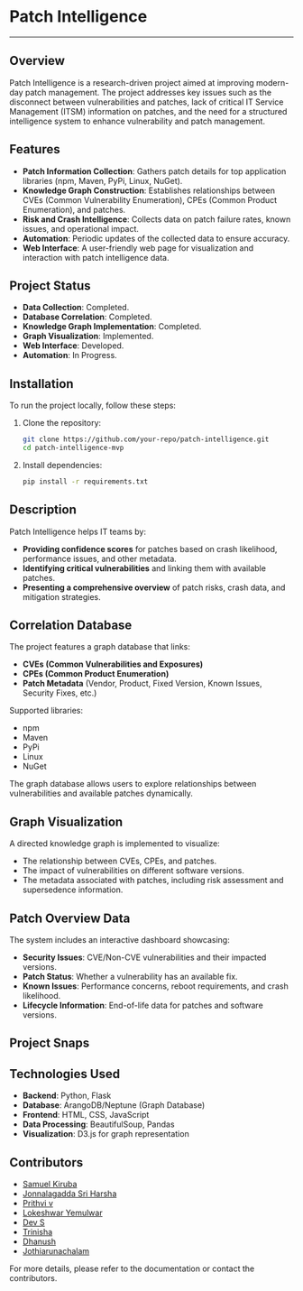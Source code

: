 # Patch Intelligence

---

## Overview
Patch Intelligence is a research-driven project aimed at improving modern-day patch management. The project addresses key issues such as the disconnect between vulnerabilities and patches, lack of critical IT Service Management (ITSM) information on patches, and the need for a structured intelligence system to enhance vulnerability and patch management.

## Features
- **Patch Information Collection**: Gathers patch details for top application libraries (npm, Maven, PyPi, Linux, NuGet).
- **Knowledge Graph Construction**: Establishes relationships between CVEs (Common Vulnerability Enumeration), CPEs (Common Product Enumeration), and patches.
- **Risk and Crash Intelligence**: Collects data on patch failure rates, known issues, and operational impact.
- **Automation**: Periodic updates of the collected data to ensure accuracy.
- **Web Interface**: A user-friendly web page for visualization and interaction with patch intelligence data.

## Project Status
- **Data Collection**: Completed.
- **Database Correlation**: Completed.
- **Knowledge Graph Implementation**: Completed.
- **Graph Visualization**: Implemented.
- **Web Interface**: Developed.
- **Automation**: In Progress.

## Installation
To run the project locally, follow these steps:
1. Clone the repository:
   ```sh
   git clone https://github.com/your-repo/patch-intelligence.git
   cd patch-intelligence-mvp
   ```
2. Install dependencies:
   ```sh
   pip install -r requirements.txt
   ```

## Description
Patch Intelligence helps IT teams by:
- **Providing confidence scores** for patches based on crash likelihood, performance issues, and other metadata.
- **Identifying critical vulnerabilities** and linking them with available patches.
- **Presenting a comprehensive overview** of patch risks, crash data, and mitigation strategies.

## Correlation Database
The project features a graph database that links:
- **CVEs (Common Vulnerabilities and Exposures)**
- **CPEs (Common Product Enumeration)**
- **Patch Metadata** (Vendor, Product, Fixed Version, Known Issues, Security Fixes, etc.)

Supported libraries:
- npm
- Maven
- PyPi
- Linux
- NuGet

The graph database allows users to explore relationships between vulnerabilities and available patches dynamically.

## Graph Visualization
A directed knowledge graph is implemented to visualize:
- The relationship between CVEs, CPEs, and patches.
- The impact of vulnerabilities on different software versions.
- The metadata associated with patches, including risk assessment and supersedence information.

## Patch Overview Data
The system includes an interactive dashboard showcasing:
- **Security Issues**: CVE/Non-CVE vulnerabilities and their impacted versions.
- **Patch Status**: Whether a vulnerability has an available fix.
- **Known Issues**: Performance concerns, reboot requirements, and crash likelihood.
- **Lifecycle Information**: End-of-life data for patches and software versions.

## Project Snaps


## Technologies Used
- **Backend**: Python, Flask
- **Database**: ArangoDB/Neptune (Graph Database)
- **Frontend**: HTML, CSS, JavaScript
- **Data Processing**: BeautifulSoup, Pandas
- **Visualization**: D3.js for graph representation

## Contributors
- [Samuel Kiruba](https://github.com/lokeshwar)
- [Jonnalagadda Sri Harsha](https://github.com/HarshaHharros)
- [Prithvi v](https://github.com/lokeshwar)
- [Lokeshwar Yemulwar](https://github.com/lokeshwar)
- [Dev S](https://github.com/lokeshwar)
- [Trinisha](https://github.com/lokeshwar)
- [Dhanush](https://github.com/lokeshwar)
- [Jothiarunachalam](https://github.com/lokeshwar)


For more details, please refer to the documentation or contact the contributors.
